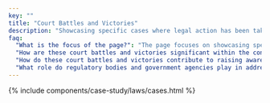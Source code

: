 ```yaml
---
key: ""
title: "Court Battles and Victories"
description: "Showcasing specific cases where legal action has been taken against institutions engaging in deceptive educational practices."
faq:
  "What is the focus of the page?": "The page focuses on showcasing specific cases where legal action has been taken against institutions engaging in deceptive educational practices. The cases may involve <!--fraudulent advertising, -->misrepresentation of educational programs or outcomes, withholding important information from students or stakeholders, or engaging in other deceptive practices that violate consumer protection laws."
  "How are these court battles and victories significant within the context of educational law and consumer protection?": "These court battles and victories are significant because they establish legal precedents, hold institutions accountable for deceptive practices, protect the rights and interests of students and consumers, and promote transparency and integrity within the educational sector. Common outcomes if these court cases include monetary settlements for affected students, injunctions or court orders requiring institutions to cease deceptive practices, changes to institutional policies or practices, public disclosures of legal violations, and at times, a complete revoking of the institution's licence to operate."
  "How do these court battles and victories contribute to raising awareness about consumer rights and educational fraud?": "These court battles and victories contribute to raising awareness by exposing deceptive practices, educating the public about consumer rights and protections, and encouraging individuals to take legal action against fraudulent institutions."
  "What role do regulatory bodies and government agencies play in addressing educational malpractice?": "Regulatory bodies and government agencies may investigate complaints, enforce consumer protection laws, sanction institutions found to be engaging in deceptive practices, and provide resources and support for affected students. The outcomes can inform policymakers and regulators by highlighting gaps in existing regulations, demonstrating the need for stronger consumer protections, and shaping policies aimed at improving transparency, accountability, and quality assurance within the educational sector."
---
```

{% include components/case-study/laws/cases.html %}